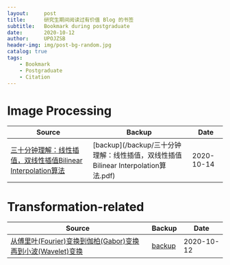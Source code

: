 ```yaml
---
layout:     post
title:      研究生期间阅读过有价值 Blog 的书签
subtitle:   Bookmark during postgraduate
date:       2020-10-12
author:     UPOJZSB
header-img: img/post-bg-random.jpg
catalog: true
tags:
    - Bookmark
    - Postgraduate
    - Citation
---
```


# Image Processing

|Source|Backup|Date|
|---|---|---|
|[三十分钟理解：线性插值，双线性插值Bilinear Interpolation算法](https://blog.csdn.net/xbinworld/article/details/65660665)|[backup](/backup/三十分钟理解：线性插值，双线性插值Bilinear Interpolation算法.pdf)|2020-10-14|

# Transformation-related

|Source|Backup|Date|
|---|---|---|
|[从傅里叶(Fourier)变换到伽柏(Gabor)变换再到小波(Wavelet)变换](https://blog.csdn.net/jbb0523/article/details/42028587)|[backup](/backup/从傅里叶(Fourier)变换到伽柏(Gabor)变换再到小波(Wavelet)变换.pdf)|2020-10-12|
